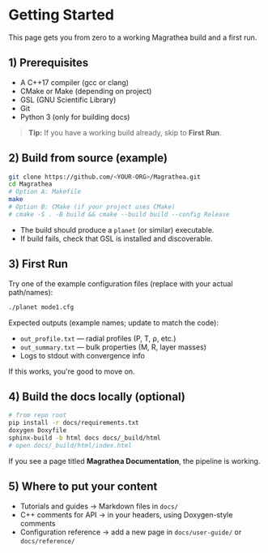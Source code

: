 # Getting Started

This page gets you from zero to a working Magrathea build and a first run.

## 1) Prerequisites

- A C++17 compiler (gcc or clang)
- CMake or Make (depending on project)
- GSL (GNU Scientific Library)
- Git
- Python 3 (only for building docs)

> **Tip:** If you have a working build already, skip to **First Run**.

## 2) Build from source (example)

```bash
git clone https://github.com/<YOUR-ORG>/Magrathea.git
cd Magrathea
# Option A: Makefile
make
# Option B: CMake (if your project uses CMake)
# cmake -S . -B build && cmake --build build --config Release
```

- The build should produce a `planet` (or similar) executable.
- If build fails, check that GSL is installed and discoverable.

## 3) First Run

Try one of the example configuration files (replace with your actual path/names):

```bash
./planet mode1.cfg
```

Expected outputs (example names; update to match the code):
- `out_profile.txt` — radial profiles (P, T, ρ, etc.)
- `out_summary.txt` — bulk properties (M, R, layer masses)
- Logs to stdout with convergence info

If this works, you're good to move on.

## 4) Build the docs locally (optional)

```bash
# from repo root
pip install -r docs/requirements.txt
doxygen Doxyfile
sphinx-build -b html docs docs/_build/html
# open docs/_build/html/index.html
```

If you see a page titled **Magrathea Documentation**, the pipeline is working.

## 5) Where to put your content

- Tutorials and guides → Markdown files in `docs/`
- C++ comments for API → in your headers, using Doxygen-style comments
- Configuration reference → add a new page in `docs/user-guide/` or `docs/reference/`
